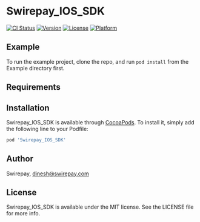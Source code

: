 # Swirepay_IOS_SDK

[![CI Status](https://img.shields.io/travis/swirepay/Swirepay_IOS_SDK.svg?style=flat)](https://travis-ci.org/swirepay/Swirepay_IOS_SDK)
[![Version](https://img.shields.io/cocoapods/v/Swirepay_IOS_SDK.svg?style=flat)](https://cocoapods.org/pods/Swirepay_IOS_SDK)
[![License](https://img.shields.io/cocoapods/l/Swirepay_IOS_SDK.svg?style=flat)](https://cocoapods.org/pods/Swirepay_IOS_SDK)
[![Platform](https://img.shields.io/cocoapods/p/Swirepay_IOS_SDK.svg?style=flat)](https://cocoapods.org/pods/Swirepay_IOS_SDK)

## Example

To run the example project, clone the repo, and run `pod install` from the Example directory first.

## Requirements

## Installation

Swirepay_IOS_SDK is available through [CocoaPods](https://cocoapods.org). To install
it, simply add the following line to your Podfile:

```ruby
pod 'Swirepay_IOS_SDK'
```

## Author

Swirepay, dinesh@swirepay.com

## License

Swirepay_IOS_SDK is available under the MIT license. See the LICENSE file for more info.

